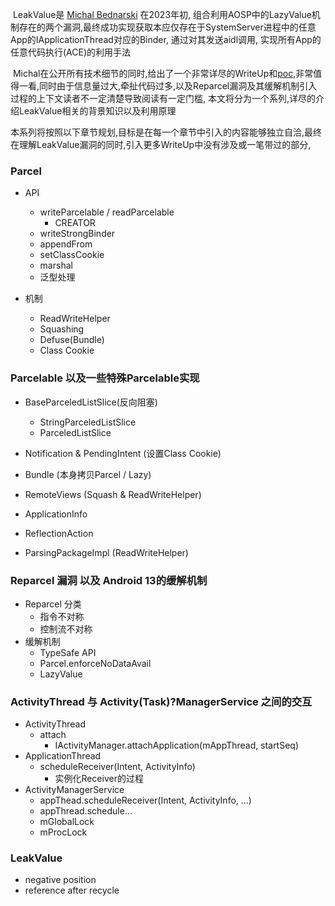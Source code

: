 

​	LeakValue是 [Michal Bednarski](https://github.com/michalbednarski/) 在2023年初, 组合利用AOSP中的LazyValue机制存在的两个漏洞,最终成功实现获取本应仅存在于SystemServer进程中的任意App的IApplicationThread对应的Binder, 通过对其发送aidl调用, 实现所有App的任意代码执行(ACE)的利用手法

​    Michal在公开所有技术细节的同时,给出了一个非常详尽的WriteUp和[poc](https://github.com/michalbednarski/LeakValue),非常值得一看,同时由于信息量过大,牵扯代码过多,以及Reparcel漏洞及其缓解机制引入过程的上下文读者不一定清楚导致阅读有一定门槛, 本文将分为一个系列,详尽的介绍LeakValue相关的背景知识以及利用原理

​     本系列将按照以下章节规划,目标是在每一个章节中引入的内容能够独立自洽,最终在理解LeakValue漏洞的同时,引入更多WriteUp中没有涉及或一笔带过的部分, 


### Parcel

- API
  - writeParcelable / readParcelable
    - CREATOR
  - writeStrongBinder
  - appendFrom
  - setClassCookie
  - marshal
  - 泛型处理

- 机制
  - ReadWriteHelper
  - Squashing
  - Defuse(Bundle)
  - Class Cookie
    

### Parcelable 以及一些特殊Parcelable实现

- BaseParceledListSlice(反向阻塞)

  - StringParceledListSlice
  - ParceledListSlice

- Notification & PendingIntent  (设置Class Cookie)

- Bundle (本身拷贝Parcel / Lazy)

- RemoteViews (Squash & ReadWriteHelper)

- ApplicationInfo 

- ReflectionAction

- ParsingPackageImpl (ReadWriteHelper)

  

### Reparcel 漏洞 以及 Android 13的缓解机制

- Reparcel 分类
  - 指令不对称
  - 控制流不对称
- 缓解机制
  - TypeSafe API
  - Parcel.enforceNoDataAvail
  - LazyValue
    

### ActivityThread 与  Activity(Task)?ManagerService 之间的交互

- ActivityThread
  - attach 
    - IActivityManager.attachApplication(mAppThread, startSeq)
- ApplicationThread
  - scheduleReceiver(Intent, ActivityInfo) 
    - 实例化Receiver的过程
- ActivityManagerService
  - appThead.scheduleReceiver(Intent, ActivityInfo, ...)
  - appThread.schedule...
  - mGlobalLock
  - mProcLock
    

### LeakValue

- negative position
- reference after recycle
